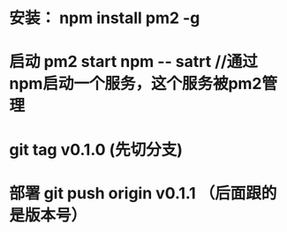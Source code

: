<!--
 * @Author: your name
 * @Date: 2020-12-15 16:39:38
 * @LastEditTime: 2020-12-15 20:30:33
 * @LastEditors: Please set LastEditors
 * @Description: In User Settings Edit
 * @FilePath: /realworld-nuxtjs/readme.md
-->

# 安装：  npm install pm2 -g

# 启动 pm2 start npm -- satrt   //通过npm启动一个服务，这个服务被pm2管理

# git tag v0.1.0 (先切分支)

# 部署 git push origin v0.1.1 （后面跟的是版本号）


